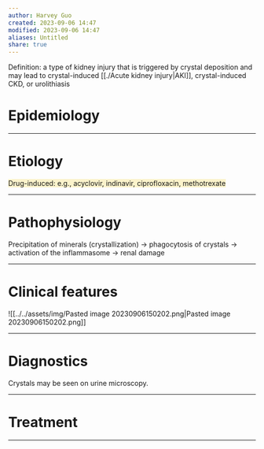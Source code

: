 ```yaml
---
author: Harvey Guo
created: 2023-09-06 14:47
modified: 2023-09-06 14:47
aliases: Untitled
share: true
---
```

Definition: a type of kidney injury that is triggered by crystal deposition and may lead to crystal-induced [[./Acute kidney injury|AKI]], crystal-induced CKD, or urolithiasis
# Epidemiology


---
# Etiology
<span style="background:rgba(240, 200, 0, 0.2)">Drug-induced: e.g., acyclovir, indinavir, ciprofloxacin, methotrexate</span>

---
# Pathophysiology
Precipitation of minerals (crystallization) → phagocytosis of crystals → activation of the inflammasome → renal damage

---
# Clinical features
![[../../assets/img/Pasted image 20230906150202.png|Pasted image 20230906150202.png]]

---
# Diagnostics
Crystals may be seen on urine microscopy.


---
# Treatment


---
